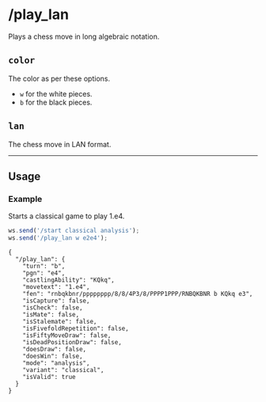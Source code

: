 # /play_lan

Plays a chess move in long algebraic notation.

## `color`

The color as per these options.

- `w` for the white pieces.
- `b` for the black pieces.

## `lan`

The chess move in LAN format.

---

## Usage

### Example

Starts a classical game to play 1.e4.

```js
ws.send('/start classical analysis');
ws.send('/play_lan w e2e4');
```

```text
{
  "/play_lan": {
    "turn": "b",
    "pgn": "e4",
    "castlingAbility": "KQkq",
    "movetext": "1.e4",
    "fen": "rnbqkbnr/pppppppp/8/8/4P3/8/PPPP1PPP/RNBQKBNR b KQkq e3",
    "isCapture": false,
    "isCheck": false,
    "isMate": false,
    "isStalemate": false,
    "isFivefoldRepetition": false,
    "isFiftyMoveDraw": false,
    "isDeadPositionDraw": false,
    "doesDraw": false,
    "doesWin": false,
    "mode": "analysis",
    "variant": "classical",
    "isValid": true
  }
}
```
